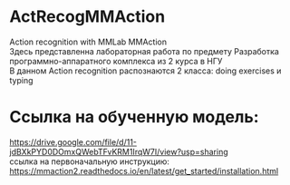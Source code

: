# ActRecogMMAction
Action recognition with MMLab MMAction  
Здесь представленна лабораторная работа по предмету Разработка программно-аппаратного комплекса из 2 курса в НГУ  
В данном Action recognition распознаются 2 класса: doing exercises и typing
# Ссылка на обученную модель:
https://drive.google.com/file/d/11-jdBXkPYD0DOmxQWebTFvKRM1IrqW7I/view?usp=sharing  
ссылка на первоначальную инструкцию:  
https://mmaction2.readthedocs.io/en/latest/get_started/installation.html
